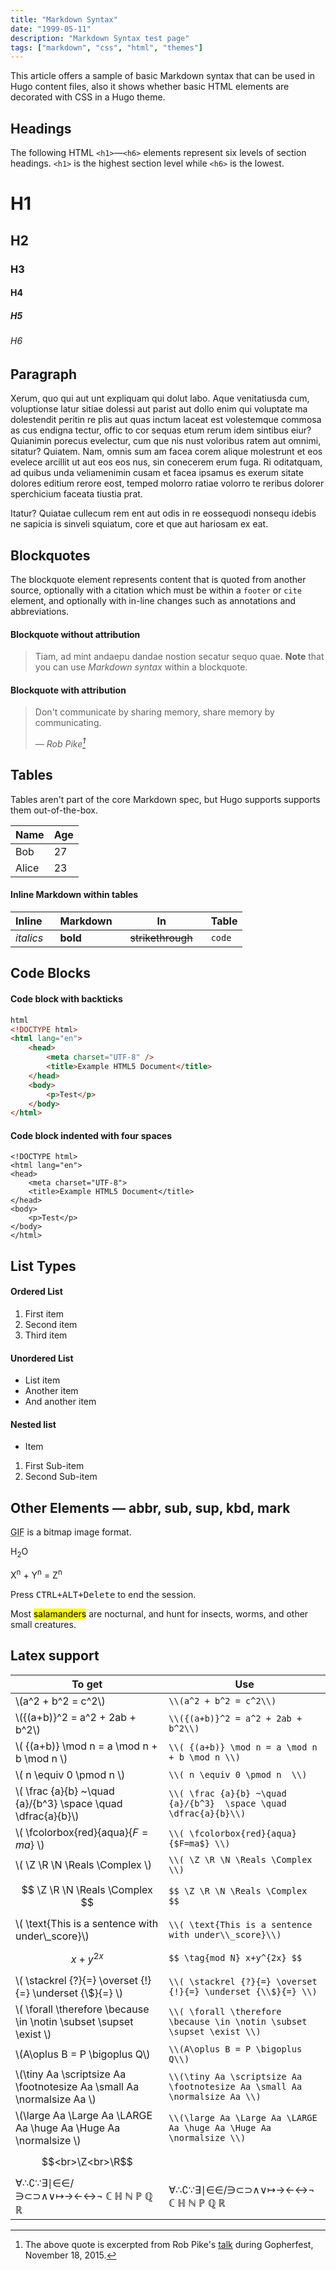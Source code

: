 ```yaml
---
title: "Markdown Syntax"
date: "1999-05-11"
description: "Markdown Syntax test page"
tags: ["markdown", "css", "html", "themes"]
---
```


This article offers a sample of basic Markdown syntax that can be used in Hugo content files, also it shows whether basic HTML elements are decorated with CSS in a Hugo theme.

## Headings

The following HTML `<h1>`—`<h6>` elements represent six levels of section headings. `<h1>` is the highest section level while `<h6>` is the lowest.

<!--more-->

# H1

## H2

### H3

#### H4

##### H5

###### H6

## Paragraph

Xerum, quo qui aut unt expliquam qui dolut labo. Aque venitatiusda cum, voluptionse latur sitiae dolessi aut parist aut dollo enim qui voluptate ma dolestendit peritin re plis aut quas inctum laceat est volestemque commosa as cus endigna tectur, offic to cor sequas etum rerum idem sintibus eiur? Quianimin porecus evelectur, cum que nis nust voloribus ratem aut omnimi, sitatur? Quiatem. Nam, omnis sum am facea corem alique molestrunt et eos evelece arcillit ut aut eos eos nus, sin conecerem erum fuga. Ri oditatquam, ad quibus unda veliamenimin cusam et facea ipsamus es exerum sitate dolores editium rerore eost, temped molorro ratiae volorro te reribus dolorer sperchicium faceata tiustia prat.

Itatur? Quiatae cullecum rem ent aut odis in re eossequodi nonsequ idebis ne sapicia is sinveli squiatum, core et que aut hariosam ex eat.

## Blockquotes

The blockquote element represents content that is quoted from another source, optionally with a citation which must be within a `footer` or `cite` element, and optionally with in-line changes such as annotations and abbreviations.

#### Blockquote without attribution

> Tiam, ad mint andaepu dandae nostion secatur sequo quae.
> **Note** that you can use _Markdown syntax_ within a blockquote.

#### Blockquote with attribution

> Don't communicate by sharing memory, share memory by communicating.</p>
> — <cite>Rob Pike[^1]</cite>

[^1]: The above quote is excerpted from Rob Pike's [talk](https://www.youtube.com/watch?v=PAAkCSZUG1c) during Gopherfest, November 18, 2015.

## Tables

Tables aren't part of the core Markdown spec, but Hugo supports supports them out-of-the-box.

| Name  | Age |
| ----- | --- |
| Bob   | 27  |
| Alice | 23  |

#### Inline Markdown within tables

| Inline&nbsp;&nbsp;&nbsp; | Markdown&nbsp;&nbsp;&nbsp; | In&nbsp;&nbsp;&nbsp;                | Table  |
| ------------------------ | -------------------------- | ----------------------------------- | ------ |
| _italics_                | **bold**                   | ~~strikethrough~~&nbsp;&nbsp;&nbsp; | `code` |

## Code Blocks

#### Code block with backticks

```html
html
<!DOCTYPE html>
<html lang="en">
    <head>
        <meta charset="UTF-8" />
        <title>Example HTML5 Document</title>
    </head>
    <body>
        <p>Test</p>
    </body>
</html>
```

#### Code block indented with four spaces

    <!DOCTYPE html>
    <html lang="en">
    <head>
        <meta charset="UTF-8">
        <title>Example HTML5 Document</title>
    </head>
    <body>
        <p>Test</p>
    </body>
    </html>

## List Types

#### Ordered List

1. First item
2. Second item
3. Third item

#### Unordered List

-   List item
-   Another item
-   And another item

#### Nested list

-   Item

1. First Sub-item
2. Second Sub-item

## Other Elements — abbr, sub, sup, kbd, mark

<abbr title="Graphics Interchange Format">GIF</abbr> is a bitmap image format.

H<sub>2</sub>O

X<sup>n</sup> + Y<sup>n</sup> = Z<sup>n</sup>

Press <kbd><kbd>CTRL</kbd>+<kbd>ALT</kbd>+<kbd>Delete</kbd></kbd> to end the session.

Most <mark>salamanders</mark> are nocturnal, and hunt for insects, worms, and other small creatures.


## Latex support

| To get | Use | 
| ------------------------ | -------------------------- | 
| \\(a^2 + b^2 = c^2\\)  | `\\(a^2 + b^2 = c^2\\)`          | 
| \\({(a+b)}^2 = a^2 + 2ab + b^2\\)  | `\\({(a+b)}^2 = a^2 + 2ab + b^2\\)`          | 
| \\( {(a+b)} \mod n = a \mod n + b \mod n \\)|`\\( {(a+b)} \mod n = a \mod n + b \mod n \\)`|
| \\( n \equiv 0 \pmod n \\)|`\\( n \equiv 0 \pmod n  \\)`|
| \\( \frac {a}{b} ~\quad {a}/{b^3}  \space \quad \dfrac{a}{b}\\)|`\\( \frac {a}{b} ~\quad {a}/{b^3}  \space \quad \dfrac{a}{b}\\)`|
| \\( \fcolorbox{red}{aqua}{$F=ma$} \\)|`\\( \fcolorbox{red}{aqua}{$F=ma$} \\)`|
| \\( \Z \R \N \Reals \Complex \\)|`\\( \Z \R \N \Reals \Complex \\)`|
|$$ \Z \R \N \Reals \Complex $$ | `$$ \Z \R \N \Reals \Complex $$`|
|\\( \text{This is a sentence with under\\_score}\\)|`\\( \text{This is a sentence with under\\_score}\\)`|
|$$ \tag{mod N} x+y^{2x} $$ |`$$ \tag{mod N} x+y^{2x} $$`|
|\\( \stackrel {?}{=} \overset {!}{=} \underset {\\$}{=} \\)|`\\( \stackrel {?}{=} \overset {!}{=} \underset {\\$}{=} \\)`|
| \\( \forall \therefore \because \in \notin \subset \supset \exist \\)|`\\( \forall \therefore \because \in \notin \subset \supset \exist \\)`|
|\\(A\oplus B = P \bigoplus Q\\)|`\\(A\oplus B = P \bigoplus Q\\)`|
|\\(\tiny Aa \scriptsize Aa \footnotesize Aa \small Aa \normalsize Aa \\)|`\\(\tiny Aa \scriptsize Aa \footnotesize Aa \small Aa \normalsize Aa \\)`|
|\\(\large Aa \Large Aa \LARGE Aa \huge Aa \Huge Aa \normalsize \\)|`\\(\large Aa \Large Aa \LARGE Aa \huge Aa \Huge Aa \normalsize \\)`|
|$$<br>\Z<br>\R$$||
|∀∴∁∵∃∣∈∈/∋⊂⊃∧∨↦→←↔¬ ℂ ℍ ℕ ℙ ℚ ℝ|∀∴∁∵∃∣∈∈/∋⊂⊃∧∨↦→←↔¬ ℂ ℍ ℕ ℙ ℚ ℝ|
